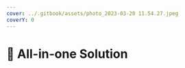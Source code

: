 ```yaml
---
cover: ../.gitbook/assets/photo_2023-03-20 11.54.27.jpeg
coverY: 0
---
```


# 🔹 All-in-one Solution

